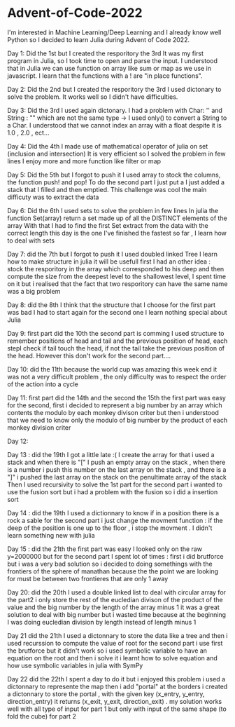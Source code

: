 # Advent-of-Code-2022
I'm interested in Machine Learning/Deep Learning and I already know well Python so I decided to learn Julia during Advent of Code 2022.


Day 1:
Did the 1st but I created the resporitory the 3rd
It was my first program in Julia, so I took time to open and parse the input.
I understood that in Julia we can use function on array like sum or map as we use in javascript.
I learn that the functions with a ! are "in place functions".

Day 2:
Did the 2nd but I created the resporitory the 3rd
I used dictonary to solve the problem.
It works well so I didn't have difficulties.

Day 3:
Did the 3rd
I used again dictonary.
I had a problem with Char: '' and String : "" which are not the same type -> I used  only() to convert a String to a Char.
I understood that we cannot index an array with a float despite it is 1.0 , 2.0 , ect...

Day 4:
Did the 4th
I made use of mathematical operator of julia on set (inclusion and intersection)
It is very efficient so I solved the problem in few lines
I enjoy more and more function like filter or map

Day 5:
Did the 5th but I forgot to push it
I used array to stock the columns, the function push! and pop! 
To do the second part I just put a I just added a stack that I filled and then emptied.
This challenge was cool the main difficuty was to extract the data 

Day 6:
Did the 6th 
I used sets to solve the problem in few lines
In julia the function Set(array) return a set made up of all the DISTINCT elements of the array
With that I had to find the first Set extract from the data with the correct length
this day is the one I've finished the fastest so far , I learn how to deal with sets

Day 7:
did the 7th but I forgot to push it
I used doubled linked Tree 
I learn how to make structure in julia it will be usefull
first I had an other idea : stock the resporitory in the array which corresponded to his deep and then compute the size from the deepest level to the shallowest level, I spent time on it but i realised that the fact that two resporitory can have the same name was a big problem

Day 8:
did the 8th
I think that the structure that I choose for the first part was bad I had to start again for the second one
I learn nothing special about Julia

Day 9:
first part did the 10th the second part is comming
I used structure to remember positions of head and tail and the previous position of head, each stepI check if tail touch the head, if not the tail take the previous position of the head.
However this don't work for the second part....

Day 10:
did the 11th because the world cup was amazing this week end
it was not a very difficult problem , the only difficulty was to respect the order of the action into a cycle

Day 11: 
first part did the 14th and the second the 15th
the first part was easy
for the second, first i decided to represent a big number by an array which contents the modulo by each monkey divison criter but then i understood  that  we need to know only the modulo of big number by the product of each monkey division criter


Day 12:


Day 13 :
did the 19th I got a little late :(
I create the array for that i used a stack and when there is "[" I push an empty array on the stack , when there is a number i push this number on the last array on the stack , and there is a "]" i pushed the last array on the stack on the penultimate array of the stack
Then I used recursivity to solve the 1st part
for the second part i wanted to use the fusion sort but i had a problem with the fusion so i did a insertion sort

Day 14 :
did the 19th
I used a dictionnary to know if in a position there is a rock a sable
for the second part i just change the movment function : if the deep of the position is one up to the floor , i stop the movment .
I didn't learn something new with julia

Day 15 :
did the 21th
the first part was easy I looked only on the raw y=2000000 but for the second part I spent lot of times : first i did brutforce but i was a very bad solution so i decided to doing somethings with the frontiers of the sphere of manathan because the the point we are looking for must be between two frontieres that are only 1 away

Day 20:
did the 20th
I used a double linked list to deal with circular array
for the part2 i only store the rest of the eucledian divison of the product of the value and the big number by the length of the array minus 1
it was a great solution to deal with big number but i wasted time because at the beginning I was doing eucledian division by length instead of length minus 1

Day 21
did the 21th
I used a dictonnary to store the data like a tree and then i used recurssion to compute the value of root
for the second part i use first the brutforce but it didn't work so i used symbolic variable to have an equation on the root and then i solve it
i learnt how to solve equation and how use symbolic variables in julia with SymPy 

Day 22
did the 22th
I spent a day to do it but i enjoyed this problem
i used a dictonnary to represente the map
then i add "portal" at the borders i created a dictonnary to store the portal , with the given key (x_entry, y_entry, direction_entry) it returns (x_exit, y_exit, direction_exit) .
my solution works well with all type of input for part 1 but only with input of the same shape (to fold the cube) for part 2 
